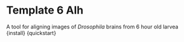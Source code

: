 # Template 6 Alh
A tool for aligning images of <i>Drosophila</i> brains from 6 hour old larvea
{install}
{quickstart}
